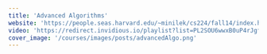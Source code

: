```yaml
---
title: 'Advanced Algorithms'
website: 'https://people.seas.harvard.edu/~minilek/cs224/fall14/index.html'
video: 'https://redirect.invidious.io/playlist?list=PL2SOU6wwxB0uP4rJgf5ayhHWgw7akUWSf'
cover_image: '/courses/images/posts/advancedAlgo.png'
---
```

